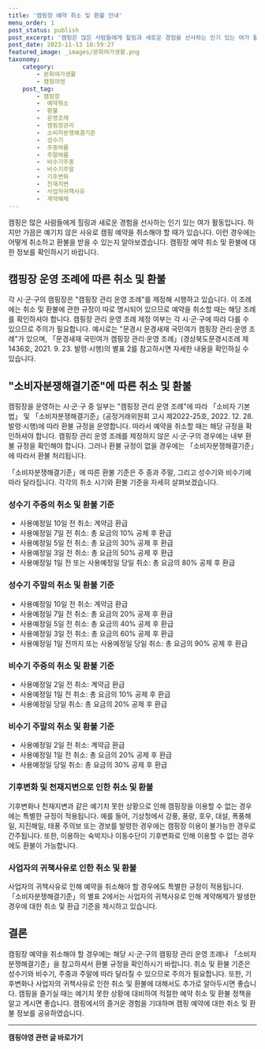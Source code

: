 ```yaml
---
title: '캠핑장 예약 취소 및 환불 안내'
menu_order: 1
post_status: publish
post_excerpt: '캠핑은 많은 사람들에게 힐링과 새로운 경험을 선사하는 인기 있는 여가 활동입니다. 하지만 가끔은 예기치 않은 사유로 캠핑 예약을 취소해야 할 때가 있습니다. 이런 경우에는 어떻게 취소하고 환불을 받을 수 있는지 알아보겠습니다. 캠핑장 예약 취소 및 환불에 대한 정보를 확인하시기 바랍니다.'
post_date: 2023-11-13 18:59:27
featured_image: _images/문화여가생활.png
taxonomy:
    category:
        - 문화여가생활
        - 캠핑야영
    post_tag:
        - 캠핑장
        -  예약취소
        -  환불
        -  운영조례
        -  캠핑장관리
        -  소비자분쟁해결기준
        -  성수기
        -  주중여름
        -  주말여름
        -  비수기주중
        -  비수기주말
        -  기후변화
        -  천재지변
        -  사업자귀책사유
        -  계약해제
---
```



캠핑은 많은 사람들에게 힐링과 새로운 경험을 선사하는 인기 있는 여가 활동입니다. 하지만 가끔은 예기치 않은 사유로 캠핑 예약을 취소해야 할 때가 있습니다. 이런 경우에는 어떻게 취소하고 환불을 받을 수 있는지 알아보겠습니다. 캠핑장 예약 취소 및 환불에 대한 정보를 확인하시기 바랍니다.

## 캠핑장 운영 조례에 따른 취소 및 환불

각 시·군·구의 캠핑장은 "캠핑장 관리 운영 조례"를 제정해 시행하고 있습니다. 이 조례에는 취소 및 환불에 관한 규정이 따로 명시되어 있으므로 예약을 취소할 때는 해당 조례를 확인하셔야 합니다. 캠핑장 관리 운영 조례 제정 여부는 각 시·군·구에 따라 다를 수 있으므로 주의가 필요합니다. 예시로는 "문경시 문경새재 국민여가 캠핑장 관리·운영 조례"가 있으며, 「문경새재 국민여가 캠핑장 관리·운영 조례」(경상북도문경시조례 제1436호, 2021. 9. 23. 발령·시행)의 별표 2를 참고하시면 자세한 내용을 확인하실 수 있습니다.

## "소비자분쟁해결기준"에 따른 취소 및 환불

캠핑장을 운영하는 시·군·구 중 일부는 "캠핑장 관리 운영 조례"에 따라 「소비자 기본법」 및 「소비자분쟁해결기준」(공정거래위원회 고시 제2022-25호, 2022. 12. 28. 발령·시행)에 따라 환불 규정을 운영합니다. 따라서 예약을 취소할 때는 해당 규정을 확인하셔야 합니다. 캠핑장 관리 운영 조례를 제정하지 않은 시·군·구의 경우에는 내부 환불 규정을 확인해야 합니다. 그러나 환불 규정이 없을 경우에는 「소비자분쟁해결기준」에 따라서 환불 처리됩니다.

「소비자분쟁해결기준」에 따른 환불 기준은 주 중과 주말, 그리고 성수기와 비수기에 따라 달라집니다. 각각의 취소 시기와 환불 기준을 자세히 살펴보겠습니다.

### 성수기 주중의 취소 및 환불 기준

- 사용예정일 10일 전 취소: 계약금 환급
- 사용예정일 7일 전 취소: 총 요금의 10% 공제 후 환급
- 사용예정일 5일 전 취소: 총 요금의 30% 공제 후 환급
- 사용예정일 3일 전 취소: 총 요금의 50% 공제 후 환급
- 사용예정일 1일 전 또는 사용예정일 당일 취소: 총 요금의 80% 공제 후 환급

### 성수기 주말의 취소 및 환불 기준

- 사용예정일 10일 전 취소: 계약금 환급
- 사용예정일 7일 전 취소: 총 요금의 20% 공제 후 환급
- 사용예정일 5일 전 취소: 총 요금의 40% 공제 후 환급
- 사용예정일 3일 전 취소: 총 요금의 60% 공제 후 환급
- 사용예정일 1일 전까지 또는 사용예정일 당일 취소: 총 요금의 90% 공제 후 환급

### 비수기 주중의 취소 및 환불 기준

- 사용예정일 2일 전 취소: 계약금 환급
- 사용예정일 1일 전 취소: 총 요금의 10% 공제 후 환급
- 사용예정일 당일 취소: 총 요금의 20% 공제 후 환급

### 비수기 주말의 취소 및 환불 기준

- 사용예정일 2일 전 취소: 계약금 환급
- 사용예정일 1일 전 취소: 총 요금의 20% 공제 후 환급
- 사용예정일 당일 취소: 총 요금의 30% 공제 후 환급

### 기후변화 및 천재지변으로 인한 취소 및 환불

기후변화나 천재지변과 같은 예기치 못한 상황으로 인해 캠핑장을 이용할 수 없는 경우에는 특별한 규정이 적용됩니다. 예를 들어, 기상청에서 강풍, 풍랑, 호우, 대설, 폭풍해일, 지진해일, 태풍 주의보 또는 경보를 발령한 경우에는 캠핑장 이용이 불가능한 경우로 간주됩니다. 또한, 이용하는 숙박지나 이동수단이 기후변화로 인해 이용할 수 없는 경우에도 환불이 가능합니다.

### 사업자의 귀책사유로 인한 취소 및 환불

사업자의 귀책사유로 인해 예약을 취소해야 할 경우에도 특별한 규정이 적용됩니다. 「소비자분쟁해결기준」의 별표 2에서는 사업자의 귀책사유로 인해 계약해제가 발생한 경우에 대한 취소 및 환급 기준을 제시하고 있습니다.

## 결론

캠핑장 예약을 취소해야 할 경우에는 해당 시·군·구의 캠핑장 관리 운영 조례나 「소비자분쟁해결기준」을 참고하셔서 환불 규정을 확인하시기 바랍니다. 취소 및 환불 기준은 성수기와 비수기, 주중과 주말에 따라 달라질 수 있으므로 주의가 필요합니다. 또한, 기후변화나 사업자의 귀책사유로 인한 취소 및 환불에 대해서도 추가로 알아두시면 좋습니다. 캠핑을 즐기실 때는 예기치 못한 상황에 대비하여 적절한 예약 취소 및 환불 정책을 알고 계시면 좋습니다. 캠핑에서의 즐거운 경험을 기대하며 캠핑 예약에 대한 취소 및 환불 정보를 공유하였습니다.
<!-- wp:separator -->
<hr class="wp-block-separator has-alpha-channel-opacity"/>
<!-- /wp:separator -->

<!-- wp:group {"backgroundColor":"base","layout":{"type":"constrained"}} -->
<div class="wp-block-group has-base-background-color has-background"><!-- wp:paragraph {"align":"center","fontSize":"medium"} -->
<p class="has-text-align-center has-large-font-size"><strong>캠핑야영 관련 글 바로가기</strong></p>
<!-- /wp:paragraph -->


<!-- wp:latest-posts
{"categories":[{"id":16146,"count":19,"description":"","link":"https://uknowlaw.com/category/%ec%ba%a0%ed%95%91%ec%95%bc%ec%98%81/","name":"캠핑야영","slug":"캠핑야영","taxonomy":"category","parent":0,"meta":[],"_links":{"self":[{"href":"https://uknowlaw.com/wp-json/wp/v2/categories/16146"}],"collection":[{"href":"https://uknowlaw.com/wp-json/wp/v2/categories"}],"about":[{"href":"https://uknowlaw.com/wp-json/wp/v2/taxonomies/category"}],"wp:post_type":[{"href":"https://uknowlaw.com/wp-json/wp/v2/posts?categories=16146"}],"curies":[{"name":"wp","href":"https://api.w.org/{rel}","templated":true}]}}],"postsToShow":100,"excerptLength":28,"postLayout":"grid","columns":2,"featuredImageAlign":"left","featuredImageSizeSlug":"large","fontSize":"small"} /--></div>
<!-- /wp:group -->